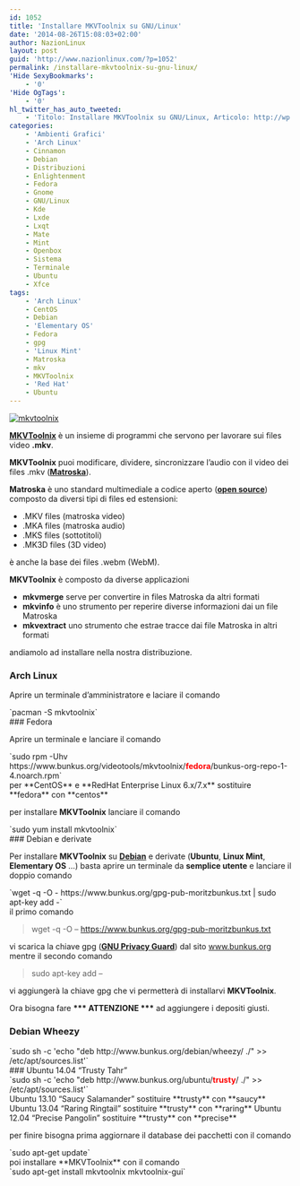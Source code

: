 ```yaml
---
id: 1052
title: 'Installare MKVToolnix su GNU/Linux'
date: '2014-08-26T15:08:03+02:00'
author: NazionLinux
layout: post
guid: 'http://www.nazionlinux.com/?p=1052'
permalink: /installare-mkvtoolnix-su-gnu-linux/
'Hide SexyBookmarks':
    - '0'
'Hide OgTags':
    - '0'
hl_twitter_has_auto_tweeted:
    - 'Titolo: Installare MKVToolnix su GNU/Linux, Articolo: http://wp.me/p4ANSQ-gY'
categories:
    - 'Ambienti Grafici'
    - 'Arch Linux'
    - Cinnamon
    - Debian
    - Distribuzioni
    - Enlightenment
    - Fedora
    - Gnome
    - GNU/Linux
    - Kde
    - Lxde
    - Lxqt
    - Mate
    - Mint
    - Openbox
    - Sistema
    - Terminale
    - Ubuntu
    - Xfce
tags:
    - 'Arch Linux'
    - CentOS
    - Debian
    - 'Elementary OS'
    - Fedora
    - gpg
    - 'Linux Mint'
    - Matroska
    - mkv
    - MKVToolnix
    - 'Red Hat'
    - Ubuntu
---
```


[![mkvtoolnix](https://i0.wp.com/farm6.staticflickr.com/5591/14855957237_9bb9ca70f2_o.jpg?resize=610%2C300 "mkvtoolnix")](http://www.flickr.com/photos/12418137@N07/14855957237/ "mkvtoolnix")

**[MKVToolnix](https://www.bunkus.org/videotools/mkvtoolnix/ "MKVToolnix/")** è un insieme di programmi che servono per lavorare sui files video **.mkv**.

**MKVToolnix** puoi modificare, dividere, sincronizzare l’audio con il video dei files .mkv (**[Matroska](http://www.matroska.org/ "Matroska")**).

**Matroska** è uno standard multimediale a codice aperto (**[open source](http://it.wikipedia.org/wiki/Open_source "Open source")**) composto da diversi tipi di files ed estensioni:

- .MKV files (matroska video)
- .MKA files (matroska audio)
- .MKS files (sottotitoli)
- .MK3D files (3D video)

è anche la base dei files .webm (WebM).

**MKVToolnix** è composto da diverse applicazioni

- **mkvmerge** serve per convertire in files Matroska da altri formati
- **mkvinfo** è uno strumento per reperire diverse informazioni dai un file Matroska
- **mkvextract** uno strumento che estrae tracce dai file Matroska in altri formati

andiamolo ad installare nella nostra distribuzione.

### Arch Linux

Aprire un terminale d’amministratore e laciare il comando

<div class="wp-terminal">`pacman -S mkvtoolnix`</div>### Fedora

Aprire un terminale e lanciare il comando

<div class="wp-terminal">`sudo rpm -Uhv https://www.bunkus.org/videotools/mkvtoolnix/<strong style="color: #ff0000;">fedora</strong>/bunkus-org-repo-1-4.noarch.rpm`</div>per **CentOS** e **RedHat Enterprise Linux 6.x/7.x** sostituire **fedora** con **centos**

per installare **MKVToolnix** lanciare il comando

<div class="wp-terminal">`sudo yum install mkvtoolnix`</div>### Debian e derivate

Per installare **MKVToolnix** su **[Debian](http://www.nazionlinux.com/tanti-auguri-debian/ "Tanti auguri Debian")** e derivate (**Ubuntu**, **Linux Mint**, **Elementary OS** …) basta aprire un terminale da **semplice utente** e lanciare il doppio comando

<div class="wp-terminal">`wget -q -O - https://www.bunkus.org/gpg-pub-moritzbunkus.txt | sudo apt-key add -`</div>il primo comando

> wget -q -O – https://www.bunkus.org/gpg-pub-moritzbunkus.txt

vi scarica la chiave gpg (**[GNU Privacy Guard](http://it.wikipedia.org/wiki/GNU_Privacy_Guard "GNU Privacy Guard")**) dal sito www.bunkus.org mentre il secondo comando

> sudo apt-key add –

vi aggiungerà la chiave gpg che vi permetterà di installarvi **MKVToolnix**.

Ora bisogna fare **\*\*\* ATTENZIONE \*\*\*** ad aggiungere i depositi giusti.

### Debian Wheezy

<div class="wp-terminal">`sudo sh -c 'echo "deb http://www.bunkus.org/debian/wheezy/ ./" >> /etc/apt/sources.list'`</div>### Ubuntu 14.04 “Trusty Tahr”

<div class="wp-terminal">`sudo sh -c 'echo "deb http://www.bunkus.org/ubuntu/<strong style="color: #ff0000;">trusty</strong>/ ./" >> /etc/apt/sources.list'`</div>Ubuntu 13.10 “Saucy Salamander” sostituire **trusty** con **saucy**  
Ubuntu 13.04 “Raring Ringtail” sostituire **trusty** con **raring**  
Ubuntu 12.04 “Precise Pangolin” sostituire **trusty** con **precise**

per finire bisogna prima aggiornare il database dei pacchetti con il comando

<div class="wp-terminal">`sudo apt-get update`</div>poi installare **MKVToolnix** con il comando

<div class="wp-terminal">`sudo apt-get install mkvtoolnix mkvtoolnix-gui`</div>